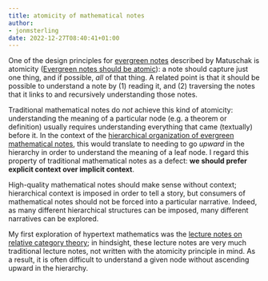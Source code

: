 ```yaml
---
title: atomicity of mathematical notes
author:
- jonmsterling
date: 2022-12-27T08:40:41+01:00
---
```


One of the design principles for [evergreen notes](tfmt-0003) described by Matuschak is atomicity ([Evergreen notes should be atomic](https://notes.andymatuschak.org/Evergreen_notes?stackedNotes=z4Rrmh17vMBbauEGnFPTZSK3UmdsGExLRfZz1)): a note should capture just one thing, and if possible, *all* of that thing. A related point is that it should be possible to understand a note by (1) reading it, and (2) traversing the notes that it links to and recursively understanding those notes.

Traditional mathematical notes do *not* achieve this kind of atomicity: understanding the meaning of a particular node (e.g. a theorem or definition) usually requires understanding everything that came (textually) before it. In the context of the [hierarchical organization of evergreen mathematical notes](tfmt-0005), this would translate to needing to go *upward* in the hierarchy in order to understand the meaning of a leaf node. I regard this property of traditional mathematical notes as a defect: **we should prefer explicit context over implicit context**.

High-quality mathematical notes should make sense without context; hierarchical context is imposed in order to tell a story, but consumers of mathematical notes should not be forced into a particular narrative. Indeed, as many different hierarchical structures can be imposed, many different narratives can be explored.

My first exploration of hypertext mathematics was the [lecture notes on relative category theory](frct-003I); in hindsight, these lecture notes are very much traditional lecture notes, not written with the atomicity principle in mind. As a result, it is often difficult to understand a given node without ascending upward in the hierarchy.

